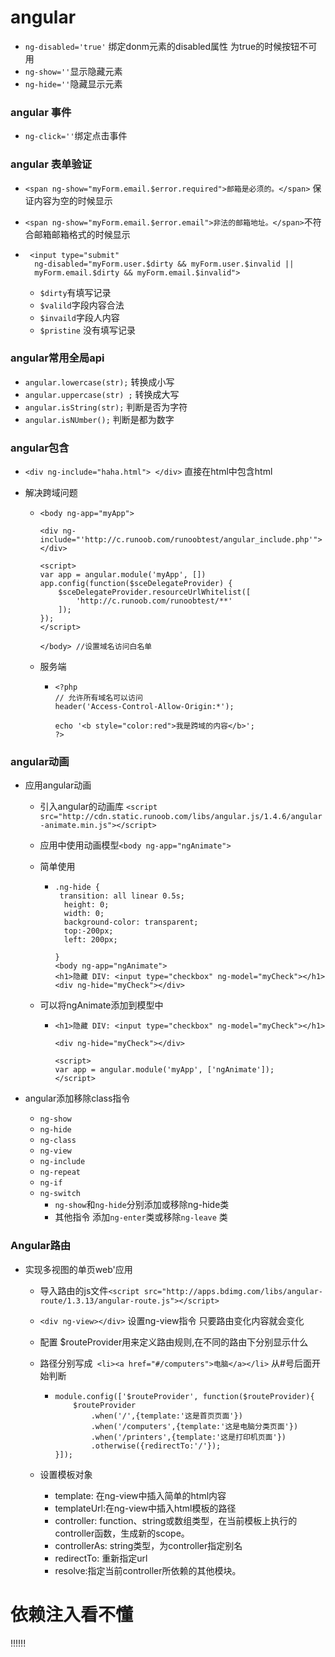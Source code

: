 # angular

* `ng-disabled='true'` 绑定donm元素的disabled属性   为true的时候按钮不可用
* `ng-show=''`显示隐藏元素
* `ng-hide=''`隐藏显示元素

### angular 事件

* `ng-click=''`绑定点击事件

### angular 表单验证

* `<span ng-show="myForm.email.$error.required">邮箱是必须的。</span>`   保证内容为空的时候显示

* `<span ng-show="myForm.email.$error.email">非法的邮箱地址。</span>`不符合邮箱邮箱格式的时候显示

* ```
   <input type="submit"
    ng-disabled="myForm.user.$dirty && myForm.user.$invalid ||
    myForm.email.$dirty && myForm.email.$invalid">
  ```

  * `$dirty`有填写记录
  * `$valild`字段内容合法
  * `$invaild`字段人内容
  * `$pristine`  没有填写记录

### angular常用全局api

* `angular.lowercase(str);`  转换成小写
* `angular.uppercase(str) ;`  转换成大写
* `angular.isString(str);`  判断是否为字符
* `angular.isNUmber();` 判断是都为数字

### angular包含

* `<div ng-include="haha.html"> </div>`  直接在html中包含html

* 解决跨域问题

  * ```
    <body ng-app="myApp">
     
    <div ng-include="'http://c.runoob.com/runoobtest/angular_include.php'"></div>
     
    <script>
    var app = angular.module('myApp', [])
    app.config(function($sceDelegateProvider) {
        $sceDelegateProvider.resourceUrlWhitelist([
            'http://c.runoob.com/runoobtest/**'
        ]);
    });
    </script>

    </body> //设置域名访问白名单
    ```

  * 服务端

    * ```
      <?php
      // 允许所有域名可以访问
      header('Access-Control-Allow-Origin:*');
       
      echo '<b style="color:red">我是跨域的内容</b>';
      ?>
      ```



### angular动画

* 应用angular动画

  * 引入angular的动画库 `<script src="http://cdn.static.runoob.com/libs/angular.js/1.4.6/angular-animate.min.js"></script>`   

  * 应用中使用动画模型`<body ng-app="ngAnimate">` 

  * 简单使用

    * ```
      .ng-hide {
       transition: all linear 0.5s;
        height: 0;
        width: 0;
        background-color: transparent;
        top:-200px;
        left: 200px;
        
      }
      <body ng-app="ngAnimate">
      <h1>隐藏 DIV: <input type="checkbox" ng-model="myCheck"></h1>
      <div ng-hide="myCheck"></div>
      ```

  * 可以将ngAnimate添加到模型中

    * ```
      <h1>隐藏 DIV: <input type="checkbox" ng-model="myCheck"></h1>

      <div ng-hide="myCheck"></div>

      <script>
      var app = angular.module('myApp', ['ngAnimate']);
      </script>
      ```

* angular添加移除class指令

  * `ng-show`
  * `ng-hide`
  * `ng-class`
  * `ng-view`
  * `ng-include`
  * `ng-repeat`
  * `ng-if`
  * `ng-switch`
    * `ng-show`和`ng-hide`分别添加或移除ng-hide类
    * 其他指令 添加`ng-enter`类或移除`ng-leave` 类 

### Angular路由

* 实现多视图的单页web'应用

  * 导入路由的js文件`<script src="http://apps.bdimg.com/libs/angular-route/1.3.13/angular-route.js"></script>`

  * `<div ng-view></div>` 设置ng-view指令 只要路由变化内容就会变化

  * 配置 $routeProvider用来定义路由规则,在不同的路由下分别显示什么

  * 路径分别写成` <li><a href="#/computers">电脑</a></li>` 从#号后面开始判断

    * ```
      module.config(['$routeProvider', function($routeProvider){
          $routeProvider
              .when('/',{template:'这是首页页面'})
              .when('/computers',{template:'这是电脑分类页面'})
              .when('/printers',{template:'这是打印机页面'})
              .otherwise({redirectTo:'/'});
      }]);
      ```

  * 设置模板对象

    * template: 在ng-view中插入简单的html内容
    * templateUrl:在ng-view中插入html模板的路径
    * controller: function、string或数组类型，在当前模板上执行的controller函数，生成新的scope。
    * controllerAs: string类型，为controller指定别名
    * redirectTo: 重新指定url
    * resolve:指定当前controller所依赖的其他模块。

# 依赖注入看不懂

!!!!!!

